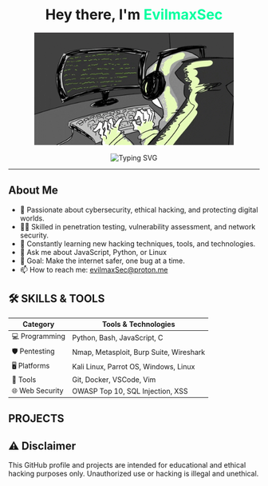<h1 align="center">Hey there, I'm <span style="color:#00ff9f">EvilmaxSec</span> </h1>
<p align="center">
  <img src="coding-vibe.gif" alt="coding GIF" width="400" />
</p>

<p align="center">
  <img src="https://readme-typing-svg.herokuapp.com?font=Fira+Code&duration=3000&pause=1000&color=00FF9F&center=true&vCenter=true&width=435&lines=Ethical+Hacker+%F0%9F%94%91;Cybersecurity+Enthusiast+%F0%9F%92%BB;Tech+Explorer+%F0%9F%9A%80;Coder+by+Day+%F0%9F%95%B5%EF%B8%8F;Pentester+by+Night+%F0%9F%94%AB" alt="Typing SVG" />
</p>

---
## About Me
- 🔐 Passionate about cybersecurity, ethical hacking, and protecting digital worlds.
- 🕵️‍♂️ Skilled in penetration testing, vulnerability assessment, and network security.
- 🌱 Constantly learning new hacking techniques, tools, and technologies.
- 💬 Ask me about JavaScript, Python, or Linux
- 🎯 Goal: Make the internet safer, one bug at a time.
- 📫 How to reach me: evilmaxSec@proton.me

## 🛠️ SKILLS & TOOLS

| Category          | Tools & Technologies                     |
|-------------------|-----------------------------------------|
| 💻 Programming    | Python, Bash, JavaScript, C             |
| 🛡️ Pentesting     | Nmap, Metasploit, Burp Suite, Wireshark |
| 🖥️ Platforms      | Kali Linux, Parrot OS, Windows, Linux   |
| 🔧 Tools          | Git, Docker, VSCode, Vim                 |
| 🌐 Web Security   | OWASP Top 10, SQL Injection, XSS        |

## PROJECTS



## ⚠️ Disclaimer

This GitHub profile and projects are intended for educational and ethical hacking purposes only. Unauthorized use or hacking is illegal and unethical.
